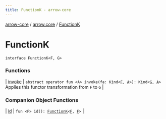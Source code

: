 ```yaml
---
title: FunctionK - arrow-core
---
```


[arrow-core](../../index.html) / [arrow.core](../index.html) / [FunctionK](./index.html)

# FunctionK

`interface FunctionK<F, G>`

### Functions

| [invoke](invoke.html) | `abstract operator fun <A> invoke(fa: Kind<`[`F`](index.html#F)`, `[`A`](invoke.html#A)`>): Kind<`[`G`](index.html#G)`, `[`A`](invoke.html#A)`>`<br>Applies this functor transformation from `F` to `G` |

### Companion Object Functions

| [id](id.html) | `fun <F> id(): `[`FunctionK`](./index.html)`<`[`F`](id.html#F)`, `[`F`](id.html#F)`>` |

